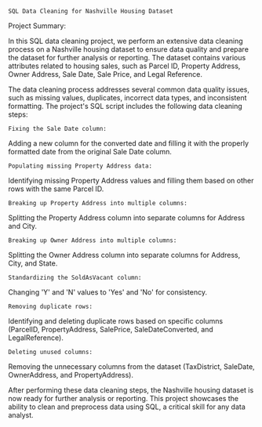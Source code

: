     SQL Data Cleaning for Nashville Housing Dataset

Project Summary:

In this SQL data cleaning project, we perform an extensive data cleaning process on a Nashville housing dataset to ensure data quality and prepare the dataset for further analysis or reporting. The dataset contains various attributes related to housing sales, such as Parcel ID, Property Address, Owner Address, Sale Date, Sale Price, and Legal Reference.



The data cleaning process addresses several common data quality issues, such as missing values, duplicates, incorrect data types, and inconsistent formatting. The project's SQL script includes the following data cleaning steps:



    Fixing the Sale Date column:

Adding a new column for the converted date and filling it with the properly formatted date from the original Sale Date column.

    Populating missing Property Address data:

Identifying missing Property Address values and filling them based on other rows with the same Parcel ID.

    Breaking up Property Address into multiple columns:

Splitting the Property Address column into separate columns for Address and City.

    Breaking up Owner Address into multiple columns:

Splitting the Owner Address column into separate columns for Address, City, and State.

    Standardizing the SoldAsVacant column:

Changing 'Y' and 'N' values to 'Yes' and 'No' for consistency.

    Removing duplicate rows:

Identifying and deleting duplicate rows based on specific columns (ParcelID, PropertyAddress, SalePrice, SaleDateConverted, and LegalReference).

    Deleting unused columns:

Removing the unnecessary columns from the dataset (TaxDistrict, SaleDate, OwnerAddress, and PropertyAddress).

After performing these data cleaning steps, the Nashville housing dataset is now ready for further analysis or reporting. This project showcases the ability to clean and preprocess data using SQL, a critical skill for any data analyst.
